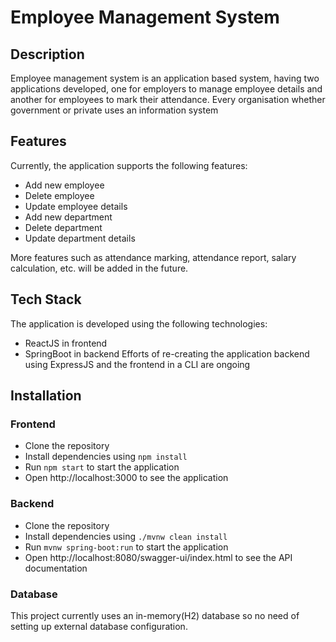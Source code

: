 # Employee Management System

## Description
Employee management system is an application based system, having two applications developed, one for employers to manage employee details and another for employees to mark their attendance. Every organisation whether government or private uses an information system

## Features
Currently, the application supports the following features:
- Add new employee
- Delete employee
- Update employee details
- Add new department
- Delete department
- Update department details

More features such as attendance marking, attendance report, salary calculation, etc. will be added in the future.

## Tech Stack
The application is developed using the following technologies:
- ReactJS in frontend
- SpringBoot in backend
Efforts of re-creating the application backend using ExpressJS and the frontend in a CLI are ongoing

## Installation

### Frontend
- Clone the repository
- Install dependencies using `npm install`
- Run `npm start` to start the application
- Open http://localhost:3000 to see the application

### Backend
- Clone the repository
- Install dependencies using `./mvnw clean install`
- Run `mvnw spring-boot:run` to start the application
- Open http://localhost:8080/swagger-ui/index.html to see the API documentation

### Database
This project currently uses an in-memory(H2) database so no need of setting up external database configuration.

